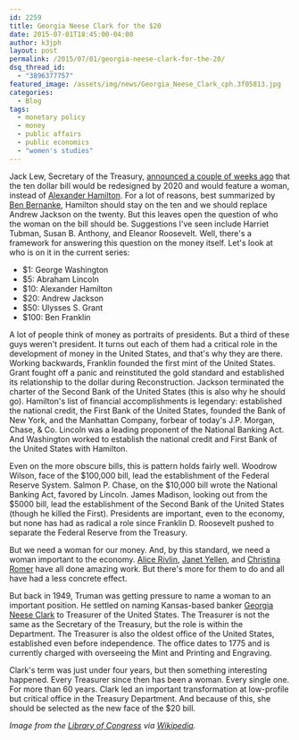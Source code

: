 ```yaml
---
id: 2259
title: Georgia Neese Clark for the $20
date: 2015-07-01T18:45:00-04:00
author: k3jph
layout: post
permalink: /2015/07/01/georgia-neese-clark-for-the-20/
dsq_thread_id:
  - "3896377757"
featured_image: /assets/img/news/Georgia_Neese_Clark_cph.3f05813.jpg
categories:
  - Blog
tags:
  - monetary policy
  - money
  - public affairs
  - public economics
  - "women's studies"
---
```

Jack Lew, Secretary of the Treasury, [announced a couple of weeks ago](http://www.washingtonpost.com/business/economy/woman-to-appear-on-10-bill-in-2020/2015/06/17/90f7c3ee-153c-11e5-89f3-61410da94eb1_story.html) that the ten dollar bill would be redesigned by 2020 and would feature a woman, instead of [Alexander Hamilton](https://en.wikipedia.org/wiki/Alexander_Hamilton).  For a lot of reasons, best summarized by [Ben Bernanke](http://www.brookings.edu/blogs/ben-bernanke/posts/2015/06/22-jack-lew-ten-dollar-bill), Hamilton should stay on the ten and we should replace Andrew Jackson on the twenty.  But this leaves open the question of who the woman on the bill should be.  Suggestions I've seen include Harriet Tubman, Susan B. Anthony, and Eleanor Roosevelt.  Well, there's a framework for answering this question on the money itself.  Let's look at who is on it in the current series:

* $1: George Washington
* $5: Abraham Lincoln
* $10: Alexander Hamilton
* $20: Andrew Jackson
* $50: Ulysses S. Grant
* $100: Ben Franklin

A lot of people think of money as portraits of presidents.  But a third of these guys weren't president.  It turns out each of them had a critical role in the development of money in the United States, and that's why they are there.  Working backwards, Franklin founded the first mint of the United States.  Grant fought off a panic and reinstituted the gold standard and established its relationship to the dollar during Reconstruction.  Jackson terminated the charter of the Second Bank of the United States (this is also why he should go).  Hamilton's list of financial accomplishments is legendary: established the national credit, the First Bank of the United States, founded the Bank of New York, and the Manhattan Company, forbear of today's J.P. Morgan, Chase, & Co.  Lincoln was a leading proponent of the National Banking Act.  And Washington worked to establish the national credit and First Bank of the United States with Hamilton.

Even on the more obscure bills, this is pattern holds fairly well.  Woodrow Wilson, face of the $100,000 bill, lead the establishment of the Federal Reserve System.  Salmon P. Chase, on the $10,000 bill wrote the National Banking Act, favored by Lincoln.  James Madison, looking out from the $5000 bill, lead the establishment of the Second Bank of the United States (though he killed the First).  Presidents are important, even to the economy, but none has had as radical a role since Franklin D. Roosevelt pushed to separate the Federal Reserve from the Treasury.

But we need a woman for our money.  And, by this standard, we need a woman important to the economy.  [Alice Rivlin](http://www.brookings.edu/experts/rivlina), [Janet Yellen](http://www.federalreserve.gov/aboutthefed/bios/board/yellen.htm), and [Christina Romer](http://eml.berkeley.edu//~cromer/) have all done amazing work.  But there's more for them to do and all have had a less concrete effect.  

But back in 1949, Truman was getting pressure to name a woman to an important position.  He settled on naming Kansas-based banker [Georgia Neese Clark](https://en.wikipedia.org/wiki/Georgia_Neese_Clark) to Treasurer of the United States.  The Treasurer is not the same as the Secretary of the Treasury, but the role is within the Department.  The Treasurer is also the oldest office of the United States, established even before independence.  The office dates to 1775 and is currently charged with overseeing the Mint and Printing and Engraving.

Clark's term was just under four years, but then something interesting happened.  Every Treasurer since then has been a woman.  Every single one.  For more than 60 years.  Clark led an important transformation at low-profile but critical office in the Treasury Department.  And because of this, she should be selected as the new face of the $20 bill.

_Image from the [Library of Congress](http://loc.gov/pictures/resource/cph.3f05813/) via [Wikipedia](https://commons.wikimedia.org/wiki/File:Georgia_Neese_Clark_cph.3f05813.jpg)._

